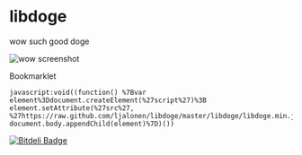 libdoge
=======

wow such good doge

![wow screenshot](https://raw.github.com/ljalonen/libdoge/master/screenshots/screenshot.png)


Bookmarklet
```
javascript:void((function() %7Bvar element%3Ddocument.createElement(%27script%27)%3B element.setAttribute(%27src%27, %27https://raw.github.com/ljalonen/libdoge/master/libdoge/libdoge.min.js%27)%3B document.body.appendChild(element)%7D)())

```

[![Bitdeli Badge](https://d2weczhvl823v0.cloudfront.net/ljalonen/libdoge/trend.png)](https://bitdeli.com/free "Bitdeli Badge")